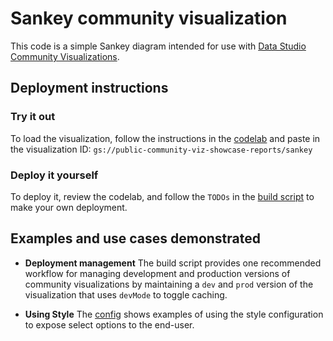 # Sankey community visualization

This code is a simple Sankey diagram intended for use with [Data Studio
Community
Visualizations](https://developers.google.com/datastudio/visualization).

## Deployment instructions
### Try it out
To load the visualization, follow the instructions in the
[codelab](https://codelabs.developers.google.com/codelabs/community-visualization/#10)
and paste in the visualization ID:
`gs://public-community-viz-showcase-reports/sankey`

### Deploy it yourself
To deploy it, review the codelab, and follow the `TODOs` in the [build
script](./build.sh) to make your own deployment.

## Examples and use cases demonstrated

* **Deployment management**
The build script provides one recommended workflow for managing development and
production versions of community visualizations by maintaining a `dev` and
`prod` version of the visualization that uses `devMode` to toggle caching.

* **Using Style**
The [config](./src/sankey.json) shows examples of using the style configuration
to expose select options to the end-user.
